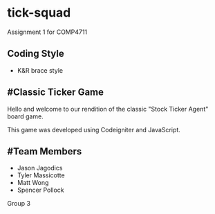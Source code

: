 # tick-squad
Assignment 1 for COMP4711

Coding Style
---
* K&R brace style

#Classic Ticker Game
---
Hello and welcome to our rendition of the classic "Stock Ticker Agent" board game.

This game was developed using Codeigniter and JavaScript.

#Team Members
---
- Jason Jagodics
- Tyler Massicotte
- Matt Wong
- Spencer Pollock

Group 3
